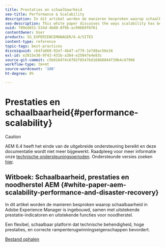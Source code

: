 ```yaml
---
title: Prestaties en schaalbaarheid
seo-title: Performance & Scalability
description: In dit artikel worden de manieren besproken waarop schaalbaarheid is ingebouwd in AEM samen met prestatie-indicatoren en functies voor noodherstel.
seo-description: This white paper discusses the ways scalability has been built into AEM along with performance indicators and disaster recovery features.
uuid: 709ed651-534d-4b80-8f9b-ac99669f6f61
contentOwner: User
products: SG_EXPERIENCEMANAGER/6.4/SITES
content-type: reference
topic-tags: best-practices
discoiquuid: c64fa860-92ef-4b47-a779-1e7d8ac56e16
exl-id: e2015e30-9f42-431b-a384-e25047e4e83c
source-git-commit: c5b816d74c6f02f85476d16868844f39b4c47996
workflow-type: tm+mt
source-wordcount: '108'
ht-degree: 0%

---
```


# Prestaties en schaalbaarheid{#performance-scalability}

>[!CAUTION]
>
>AEM 6.4 heeft het einde van de uitgebreide ondersteuning bereikt en deze documentatie wordt niet meer bijgewerkt. Raadpleeg voor meer informatie onze [technische ondersteuningsperioden](https://helpx.adobe.com/support/programs/eol-matrix.html). Ondersteunde versies zoeken [hier](https://experienceleague.adobe.com/docs/).

## Witboek: Schaalbaarheid, prestaties en noodherstel AEM {#white-paper-aem-scalability-performance-and-disaster-recovery}

In dit artikel worden de manieren besproken waarop schaalbaarheid in Adobe Experience Manager is ingebouwd, samen met uitstekende prestatie-indicatoren en uitstekende functies voor noodherstel.

Een flexibel, schaalbaar platform dat technische behendigheid, hoge prestaties, en correcte rampenterugwinningseigenschappen bevordert.

[Bestand ophalen](assets/aem_scalability_whitepaperfinal-06122015je.pdf)
